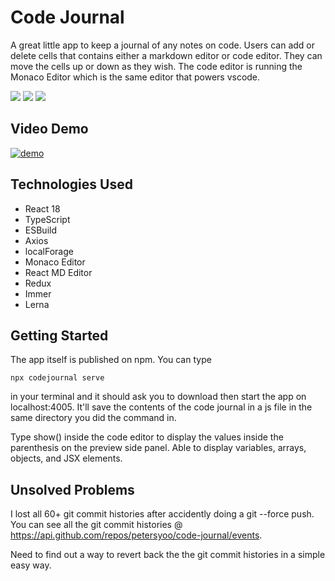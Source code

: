 # Code Journal

A great little app to keep a journal of any notes on code. Users can add or delete cells that contains either a markdown editor or code editor. They can move the cells up or down as they wish. The code editor is running the Monaco Editor which is the same editor that powers vscode.

![](https://i.imgur.com/yoILrlk.png)
![](https://i.imgur.com/rqzwK1r.png)
![](https://i.imgur.com/VtyiLzh.png)

## Video Demo

[![demo](https://img.youtube.com/vi/OSw-yf6Htcg/maxresdefault.jpg)](https://www.youtube.com/watch?v=OSw-yf6Htcg)

## Technologies Used

- React 18
- TypeScript
- ESBuild
- Axios
- localForage
- Monaco Editor
- React MD Editor
- Redux
- Immer
- Lerna

## Getting Started

The app itself is published on npm. You can type

```
npx codejournal serve
```

in your terminal and it should ask you to download then start the app on localhost:4005. It'll save the contents of the code journal in a js file in the same directory you did the command in.

Type show() inside the code editor to display the values inside the parenthesis on the preview side panel. Able to display variables, arrays, objects, and JSX elements.

## Unsolved Problems

I lost all 60+ git commit histories after accidently doing a git --force push. You can see all the git commit histories @ https://api.github.com/repos/petersyoo/code-journal/events.

Need to find out a way to revert back the the git commit histories in a simple easy way.

